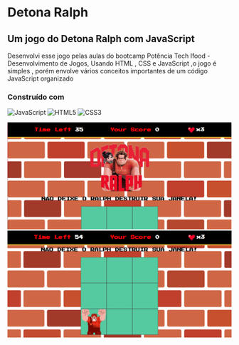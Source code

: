 # Detona Ralph

## Um jogo do Detona Ralph com JavaScript

Desenvolvi esse jogo pelas aulas do bootcamp Potência Tech Ifood - Desenvolvimento de Jogos, Usando HTML , CSS e JavaScript ,o jogo é simples , porém envolve vários conceitos importantes de um código JavaScript organizado

### Construído com

![JavaScript](https://img.shields.io/badge/-JavaScript-F7DF1E?style=flat&logo=javascript&logoColor=000000)
![HTML5](https://img.shields.io/badge/-HTML5-E34F26?style=flat&logo=html5&logoColor=white)
![CSS3](https://img.shields.io/badge/-CSS3-1572B6?style=flat&logo=css3&logoColor=white)

![](src/images/photo1.PNG)
![](src/images/photo2.PNG)
